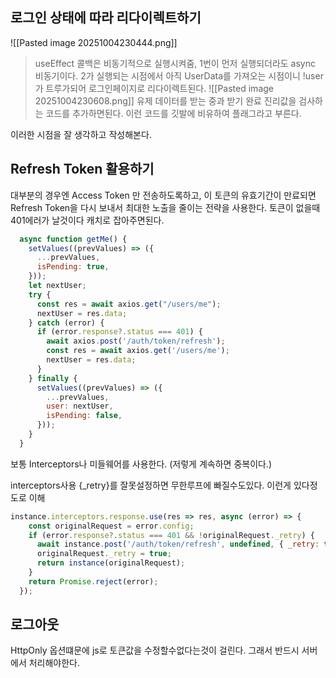 ## 로그인 상태에 따라 리다이렉트하기
![[Pasted image 20251004230444.png]]
> useEffect 콜백은 비동기적으로  실행시켜줌, 1번이 먼저 실행되더라도 async 비동기이다.
> 2가 실행되는 시점에서 아직 UserData를 가져오는 시점이니 !user가 트루가되어 로그인페이지로 리다이렉트된다.
![[Pasted image 20251004230608.png]]
유제 데이터를 받는 중과 받기 완료 진리값을 검사하는 코드를 추가하면된다.
이런 코드를 깃발에 비유하여 플래그라고 부른다.

이러한 시점을  잘 생각하고 작성해본다.

## Refresh Token 활용하기
대부분의 경우엔 Access Token 만 전송하도록하고, 이 토큰의 유효기간이 만료되면 Refresh Token을 다시 보내서 최대한 노출을 줄이는 전략을 사용한다.
토큰이 없을때 401에러가 날것이다 캐치로 잡아주면된다.
```js
  async function getMe() {
    setValues((prevValues) => ({
      ...prevValues,
      isPending: true,
    }));
    let nextUser;
    try {
      const res = await axios.get("/users/me");
      nextUser = res.data;
    } catch (error) {
      if (error.response?.status === 401) {
        await axios.post('/auth/token/refresh');
        const res = await axios.get('/users/me');
        nextUser = res.data;
      }
    } finally {
      setValues((prevValues) => ({
        ...prevValues,
        user: nextUser,
        isPending: false,
      }));
    }
  }
```
보통 Interceptors나 미들웨어를 사용한다. (저렇게 계속하면 중복이다.)

interceptors사용
{_retry}를 잘못설정하면 무한루프에 빠질수도있다.
이런게 있다정도로 이해
```js
instance.interceptors.response.use(res => res, async (error) => {
    const originalRequest = error.config;
    if (error.response?.status === 401 && !originalRequest._retry) {
      await instance.post('/auth/token/refresh', undefined, { _retry: true });
      originalRequest._retry = true;
      return instance(originalRequest);
    }
    return Promise.reject(error);
  });
```

## 로그아웃
HttpOnly 옵션떄문에 js로  토큰값을 수정할수없다는것이 걸린다.
그래서 반드시 서버에서 처리해야한다.